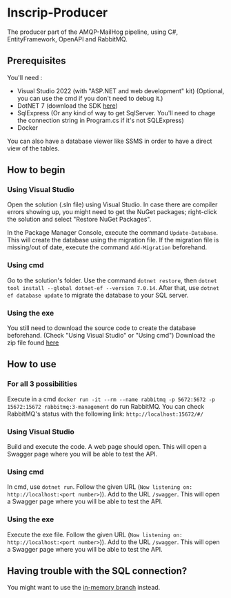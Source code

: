 # Inscrip-Producer

The producer part of the AMQP-MailHog pipeline, using C#, EntityFramework, OpenAPI and RabbitMQ.

## Prerequisites

You'll need :
- Visual Studio 2022 (with "ASP.NET and web development" kit) (Optional, you can use the cmd if you don't need to debug it.)
- DotNET 7 (download the SDK [here](https://dotnet.microsoft.com/en-us/download/dotnet/7.0))
- SqlExpress (Or any kind of way to get SqlServer. You'll need to chage the connection string in Program.cs if it's not SQLExpress)
- Docker

You can also have a database viewer like SSMS in order to have a direct view of the tables.

## How to begin

### Using Visual Studio
Open the solution (.sln file) using Visual Studio. In case there are compiler errors showing up, you might need to get the NuGet packages; right-click the solution and select "Restore NuGet Packages".

In the Package Manager Console, execute the command `Update-Database`. This will create the database using the migration file. If the migration file is missing/out of date, execute the command `Add-Migration` beforehand.

### Using cmd
Go to the solution's folder. Use the command `dotnet restore`, then `dotnet tool install --global dotnet-ef --version 7.0.14`. After that, use `dotnet ef database update` to migrate the database to your SQL server.

### Using the exe
You still need to download the source code to create the database beforehand. (Check "Using Visual Studio" or "Using cmd")
Download the zip file found [here](https://github.com/Gameplushy/Inscrip-Producer/releases/tag/full-release)

## How to use

### For all 3 possibilities
Execute in a cmd `docker run -it --rm --name rabbitmq -p 5672:5672 -p 15672:15672 rabbitmq:3-management` do run RabbitMQ.
You can check RabbitMQ's status with the following link: `http://localhost:15672/#/` 

### Using Visual Studio
Build and execute the code. A web page should open. This will open a Swagger page where you will be able to test the API.

### Using cmd
In cmd, use `dotnet run`. Follow the given URL (`Now listening on: http://localhost:<port number>`)). Add to the URL `/swagger`. This will open a Swagger page where you will be able to test the API.

### Using the exe
Execute the exe file. Follow the given URL (`Now listening on: http://localhost:<port number>`)). Add to the URL `/swagger`. This will open a Swagger page where you will be able to test the API.

## Having trouble with the SQL connection?
You might want to use the [in-memory branch](https://github.com/Gameplushy/Inscrip-Producer/tree/in-memory) instead.